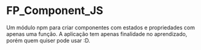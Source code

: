 # FP_Component_JS
Um módulo npm para criar componentes com estados e propriedades com apenas uma função. A aplicação tem apenas finalidade no aprendizado, porém quem quiser pode usar :D.
